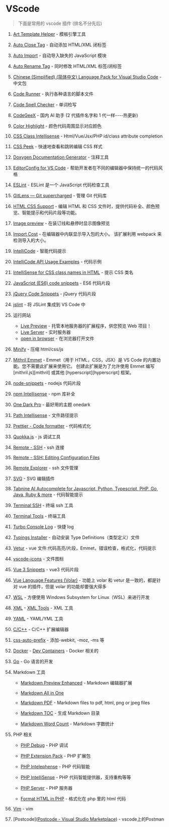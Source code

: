 # VScode

> 下面是常用的 vscode 插件 (排名不分先后)

1. [Art Template Helper](https://marketplace.visualstudio.com/items?itemName=ZihanLi.at-helper) - 模板引擎工具

2. [Auto Close Tag](https://marketplace.visualstudio.com/items?itemName=formulahendry.auto-close-tag) - 自动添加 HTML/XML 闭标签

3. [Auto Import](https://marketplace.visualstudio.com/items?itemName=steoates.autoimport) - 自动导入缺失的 JavaScript 模块

4. [Auto Rename Tag](https://marketplace.visualstudio.com/items?itemName=formulahendry.auto-rename-tag) - 同时修改 HTML/XML 标签/闭标签

5. [Chinese (Simplified) (简体中文) Language Pack for Visual Studio Code](https://marketplace.visualstudio.com/items?itemName=MS-CEINTL.vscode-language-pack-zh-hans) - 中文包

6. [Code Runner](https://marketplace.visualstudio.com/items?itemName=formulahendry.code-runner) - 执行各种语言的脚本文件

7. [Code Spell Checker](https://marketplace.visualstudio.com/items?itemName=streetsidesoftware.code-spell-checker) - 单词检写

8. [CodeGeeX](https://marketplace.visualstudio.com/items?itemName=aminer.codegeex) - 国内 AI 助手 (2 代插件名字和 1 代一样----热更新)

9. [Color Highlight](https://marketplace.visualstudio.com/items?itemName=naumovs.color-highlight) - 颜色代码周围显示对应颜色

10. [CSS Class Intellisense](https://marketplace.visualstudio.com/items?itemName=Tarrow.css-class-intellisense) - Html/Vue/Jsx/PHP id/class attribute completion

11. [CSS Peek](https://marketplace.visualstudio.com/items?itemName=pranaygp.vscode-css-peek) - 快速地查看和跳转编辑 CSS 样式

12. [Doxygen Documentation Generator](https://marketplace.visualstudio.com/items?itemName=cschlosser.doxdocgen) - 注释工具

13. [EditorConfig for VS Code](https://marketplace.visualstudio.com/items?itemName=EditorConfig.EditorConfig) - 帮助开发者在不同的编辑器中保持统一的代码风格

14. [ESLint](https://marketplace.visualstudio.com/items?itemName=dbaeumer.vscode-eslint) - ESLint 是一个 JavaScript 代码检查工具

15. [GitLens — Git supercharged](https://marketplace.visualstudio.com/items?itemName=eamodio.gitlens) - 管理 Git 代码库

16. [HTML CSS Support](https://marketplace.visualstudio.com/items?itemName=ecmel.vscode-html-css) - 编辑 HTML 和 CSS 文件时，提供代码补全、颜色预览、智能提示和代码片段等功能。

17. [Image preview](https://marketplace.visualstudio.com/items?itemName=kisstkondoros.vscode-gutter-preview) - 在装订线和悬停时显示图像预览

18. [Import Cost](https://marketplace.visualstudio.com/items?itemName=wix.vscode-import-cost) - 在编辑器中内联显示导入包的大小。 该扩展利用 webpack 来检测导入的大小。

19. [IntelliCode](https://marketplace.visualstudio.com/items?itemName=VisualStudioExptTeam.vscodeintellicode) - 智能代码提示

20. [IntelliCode API Usage Examples](https://marketplace.visualstudio.com/items?itemName=VisualStudioExptTeam.intellicode-api-usage-examples) - 代码示例

21. [IntelliSense for CSS class names in HTML](https://marketplace.visualstudio.com/items?itemName=Zignd.html-css-class-completion) - 提示 CSS 类名

22. [JavaScript (ES6) code snippets](https://marketplace.visualstudio.com/items?itemName=xabikos.JavaScriptSnippets) - ES6 代码片段

23. [jQuery Code Snippets](https://marketplace.visualstudio.com/items?itemName=donjayamanne.jquerysnippets) - jQuery 代码片段

24. [jslint](https://marketplace.visualstudio.com/items?itemName=ajhyndman.jslint) - 将 JSLint 集成到 VS Code 中

25. 运行网站

    - [Live Preview](https://marketplace.visualstudio.com/items?itemName=ms-vscode.live-server) - 托管本地服务器的扩展程序，供您预览 Web 项目！
    - [Live Server](https://marketplace.visualstudio.com/items?itemName=ritwickdey.LiveServer) - 实时服务器
    - [open in browser](https://marketplace.visualstudio.com/items?itemName=techer.open-in-browser) - 在浏览器打开文件

26. [Minify](https://marketplace.visualstudio.com/items?itemName=HookyQR.minify) - 压缩 html/css/js

27. [Mithril Emmet](https://marketplace.visualstudio.com/items?itemName=FallenMax.mithril-emmet) - Emmet（用于 HTML，CSS，JSX）是 VS Code 的内置功能。您不需要此扩展来使用它。 创建此扩展是为了允许使用 Emmet 编写 [mithril.js][mithril] 或其他 [hyperscript][hyperscript] 框架。

28. [node-snippets](https://marketplace.visualstudio.com/items?itemName=FallenMax.mithril-emmet) - nodejs 代码片段

29. [npm Intellisense](https://marketplace.visualstudio.com/items?itemName=christian-kohler.npm-intellisense) - npm 库补全

30. [One Dark Pro](https://marketplace.visualstudio.com/items?itemName=zhuangtongfa.Material-theme) - 最好用的主题 onedark

31. [Path Intellisense](https://marketplace.visualstudio.com/items?itemName=christian-kohler.path-intellisense) - 文件路径提示

32. [Prettier - Code formatter](https://marketplace.visualstudio.com/items?itemName=esbenp.prettier-vscode) - 代码格式化

33. [Quokka.js](https://marketplace.visualstudio.com/items?itemName=WallabyJs.quokka-vscode) - js 调试工具

34. [Remote - SSH](https://marketplace.visualstudio.com/items?itemName=ms-vscode-remote.remote-ssh) - ssh 连接

35. [Remote - SSH: Editing Configuration Files](https://marketplace.visualstudio.com/items?itemName=ms-vscode-remote.remote-ssh-edit)

36. [Remote Explorer](https://marketplace.visualstudio.com/items?itemName=ms-vscode.remote-explorer) - ssh 文件管理

37. [SVG](https://marketplace.visualstudio.com/items?itemName=jock.svg) - SVG 编辑插件

38. [Tabnine AI Autocomplete for Javascript, Python, Typescript, PHP, Go, Java, Ruby & more](https://marketplace.visualstudio.com/items?itemName=TabNine.tabnine-vscode) - 代码智能提示

39. [Terminal SSH](https://marketplace.visualstudio.com/items?itemName=sailhenz.terminal-ssh) - 终端 ssh 工具

40. [Terminal Tools](https://marketplace.visualstudio.com/items?itemName=lglong519.terminal-tools) - 终端工具

41. [Turbo Console Log](https://marketplace.visualstudio.com/items?itemName=ChakrounAnas.turbo-console-log) - 快捷 log

42. [Typings Installer](https://marketplace.visualstudio.com/items?itemName=benjaminromano.typings-installer) - 自动安装 Type Definitions（类型定义）文件

43. [Vetur](https://marketplace.visualstudio.com/items?itemName=octref.vetur) - vue 文件:代码高亮/片段，Emmet，错误检查，格式化，代码提示

44. [vscode-icons](https://marketplace.visualstudio.com/items?itemName=vscode-icons-team.vscode-icons) - 文件图标

45. [Vue 3 Snippets](https://marketplace.visualstudio.com/items?itemName=hollowtree.vue-snippets) - vue3 代码片段

46. [Vue Language Features (Volar)](https://marketplace.visualstudio.com/items?itemName=Vue.volar) - 功能上 volar 和 vetur 是一致的，都是针对 vue 的插件，但是 volar 的功能却要强大得多

47. [WSL](https://marketplace.visualstudio.com/items?itemName=ms-vscode-remote.remote-wsl) - 方便使用 Windows Subsystem for Linux（WSL）来进行开发

48. [XML](https://marketplace.visualstudio.com/items?itemName=redhat.vscode-xml) - [XML Tools](https://marketplace.visualstudio.com/items?itemName=DotJoshJohnson.xml) - XML 工具

49. [YAML](https://marketplace.visualstudio.com/items?itemName=redhat.vscode-yaml) - YAML/YML 工具

50. [C/C++](https://marketplace.visualstudio.com/items?itemName=ms-vscode.cpptools) - C/C++ 扩展编辑器

51. [css-auto-prefix](https://marketplace.visualstudio.com/items?itemName=sporiley.css-auto-prefix) - 添加-webkit, -moz, -ms 等

52. [Docker](https://marketplace.visualstudio.com/items?itemName=ms-azuretools.vscode-docker) - [Dev Containers](https://marketplace.visualstudio.com/items?itemName=ms-vscode-remote.remote-containers) - Docker 相关的

53. [Go](https://marketplace.visualstudio.com/items?itemName=golang.Go) - Go 语言的开发

54. Markdown 工具

    - [Markdown Preview Enhanced](https://marketplace.visualstudio.com/items?itemName=shd101wyy.markdown-preview-enhanced) - Markdown 编辑器扩展

    - [Markdown All in One](https://marketplace.visualstudio.com/items?itemName=yzhang.markdown-all-in-one)

    - [Markdown PDF](https://marketplace.visualstudio.com/items?itemName=yzane.markdown-pdf) - Markdown files to pdf, html, png or jpeg files

    - [Markdown TOC](https://marketplace.visualstudio.com/items?itemName=joffreykern.markdown-toc) - 生成 Markdown 目录

    - [Markdown Word Count](https://marketplace.visualstudio.com/items?itemName=CurlyBrackets.markdown-word-count) - Markdown 字数统计

55. PHP 相关

    - [PHP Debug](https://marketplace.visualstudio.com/items?itemName=xdebug.php-debug) - PHP 调试

    - [PHP Extension Pack](https://marketplace.visualstudio.com/items?itemName=xdebug.php-pack) - PHP 扩展包

    - [PHP Intelephense](https://marketplace.visualstudio.com/items?itemName=bmewburn.vscode-intelephense-client) - PHP 代码智能

    - [PHP IntelliSense](https://marketplace.visualstudio.com/items?itemName=zobo.php-intellisense) - PHP 代码智能提供器，支持重构等等

    - [PHP Server](https://marketplace.visualstudio.com/items?itemName=brapifra.phpserver) - PHP 服务器

    - [Format HTML in PHP](https://marketplace.visualstudio.com/items?itemName=rifi2k.format-html-in-php) - 格式化在 php 里的 html 代码

56. [Vim](https://marketplace.visualstudio.com/items?itemName=vscodevim.vim) - vim

57. [Postcode]([Postcode - Visual Studio Marketplace](https://marketplace.visualstudio.com/items?itemName=rohinivsenthil.postcode)) - vscode上的Postman
